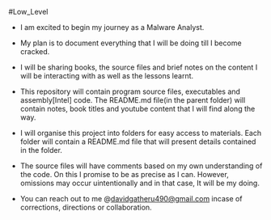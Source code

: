 #Low_Level

- I am excited to begin my journey as a Malware Analyst. 
- My plan is to document everything that I will be doing till I become cracked.
- I will be sharing books, the source files and brief notes on the content I  will be interacting with as well as the lessons learnt.

- This repository will contain program source files, executables and assembly[Intel] code.  The README.md file(in the parent folder) will contain notes, book titles and youtube content that I will find  along the way.

- I will organise this project into folders for easy access to materials. Each folder will contain a README.md file that will present details contained in the folder.

- The source files will have comments based on my own understanding of the code. On this I promise to be as precise as I can. However, omissions may occur uintentionally and in that  case, It will be my doing. 

- You can reach out to me @davidgatheru490@gmail.com incase of corrections, directions or collaboration.
